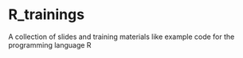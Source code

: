 # R_trainings
A collection of slides and training materials like example code for the programming language R
